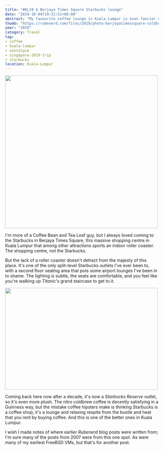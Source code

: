 ```yaml
---
title: "#KL19 A Berjaya Times Square Starbucks lounge"
date: "2019-10-04T19:31:51+08:00"
abstract: "My favourite coffee lounge in Kuala Lumpur is even fancier now!"
thumb: "https://rubenerd.com/files/2019/photo-berjayatimessquare-coldbrew@1x.jpg"
year: "2019"
category: Travel
tag:
- coffee
- kuala-lumpur
- nostalgia
- singapore-2019-trip
- starbucks
location: Kuala-Lumpur
---
```

<p><img src="https://rubenerd.com/files/2019/photo-berjayatimessquare-coldbrew@1x.jpg" srcset="https://rubenerd.com/files/2019/photo-berjayatimessquare-coldbrew@1x.jpg 1x, https://rubenerd.com/files/2019/photo-berjayatimessquare-coldbrew@2x.jpg 2x" alt="" style="width:500px" /></p>

I'm more of a Coffee Bean and Tea Leaf guy, but I always loved coming to the Starbucks in Berjaya Times Square, this massive shopping centre in Kuala Lumpur that among other attractions sports an indoor roller coaster. The shopping centre, not the Starbucks.

But the lack of a roller coaster doesn't detract from the majesty of this place. It's one of the only split-level Starbucks outlets I've ever been to, with a second floor seating area that puts some airport lounges I've been in to shame. The lighting is subtle, the seats are comfortable, and you feel like you're walking up *Titanic's* grand staircase to get to it.

<p><img src="https://rubenerd.com/files/2019/photo-berjayatimessquare-upstairs@1x.jpg" srcset="https://rubenerd.com/files/2019/photo-berjayatimessquare-upstairs@1x.jpg 1x, https://rubenerd.com/files/2019/photo-berjayatimessquare-upstairs@2x.jpg 2x" alt="" style="width:500px; height:333px;" /></p>

Coming back here now after a decade, it's now a *Starbucks Reserve* outlet, so it's even more plush. The nitro coldbrew coffee is decently satisfying in a Guinness way, but the mistake coffee hipsters make is thinking Starbucks is a coffee shop; it's a lounge and relaxing respite from the bustle and heat that you rent by buying coffee. And this is one of the better ones in Kuala Lumpur.

I wish I made notes of where earlier *Rubenerd* blog posts were written from; I'm sure many of the posts from 2007 were from this one spot. As were many of my earliest FreeBSD VMs, but that's for another post.


